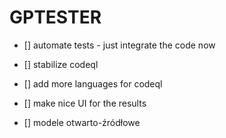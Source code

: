 # GPTESTER

- [] automate tests    - just integrate the code now
- [] stabilize codeql
- [] add more languages for codeql
- [] make nice UI for the results


- [] modele otwarto-źródłowe